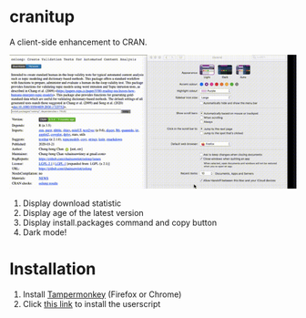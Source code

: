 # cranitup

A client-side enhancement to CRAN.

![](cranitup.gif)

1. Display download statistic
2. Display age of the latest version
3. Display install.packages command and copy button
4. Dark mode!

# Installation

1. Install [Tampermonkey](https://www.tampermonkey.net/) (Firefox or Chrome)
2. Click [this link](https://raw.githubusercontent.com/chainsawriot/cranitup/master/cranitup.user.js) to install the userscript

